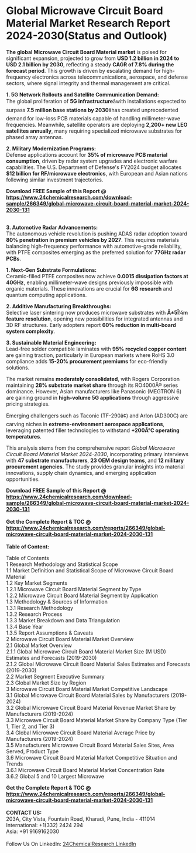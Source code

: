 <h1>Global Microwave Circuit Board Material Market Research Report 2024-2030(Status and Outlook)</h1><p><strong>The global Microwave Circuit Board Material market</strong> is poised for significant expansion, projected to grow from <strong>USD 1.2 billion in 2024 to USD 2.1 billion by 2030</strong>, reflecting a steady <strong>CAGR of 7.8% during the forecast period</strong>. This growth is driven by escalating demand for high-frequency electronics across telecommunications, aerospace, and defense sectors, where signal integrity and thermal management are critical.</p><p><strong>1. 5G Network Rollouts and Satellite Communication Demand:</strong><br>
The global proliferation of <strong>5G infrastructure</strong>âwith installations expected to surpass <strong>7.5 million base stations by 2030</strong>âhas created unprecedented demand for low-loss PCB materials capable of handling millimeter-wave frequencies. Meanwhile, satellite operators are deploying <strong>2,200+ new LEO satellites annually</strong>, many requiring specialized microwave substrates for phased array antennas.</p><p><strong>2. Military Modernization Programs:</strong><br>
Defense applications account for <strong>35% of microwave PCB material consumption</strong>, driven by radar system upgrades and electronic warfare capabilities. The U.S. Department of Defense's FY2024 budget allocates <strong>$12 billion for RF/microwave electronics</strong>, with European and Asian nations following similar investment trajectories.</p><div><b>Download FREE Sample of this Report @ 
            <a href="https://www.24chemicalresearch.com/download-sample/266349/global-microwave-circuit-board-material-market-2024-2030-131">
            https://www.24chemicalresearch.com/download-sample/266349/global-microwave-circuit-board-material-market-2024-2030-131</a></b></div><br><p><strong>3. Automotive Radar Advancements:</strong><br>
The autonomous vehicle revolution is pushing ADAS radar adoption toward <strong>80% penetration in premium vehicles by 2027</strong>. This requires materials balancing high-frequency performance with automotive-grade reliability, with PTFE composites emerging as the preferred solution for <strong>77GHz radar PCBs</strong>.</p><p><strong>1. Next-Gen Substrate Formulations:</strong><br>
Ceramic-filled PTFE composites now achieve <strong>0.0015 dissipation factors at 40GHz</strong>, enabling millimeter-wave designs previously impossible with organic materials. These innovations are crucial for <strong>6G research</strong> and quantum computing applications.</p><p><strong>2. Additive Manufacturing Breakthroughs:</strong><br>
Selective laser sintering now produces microwave substrates with <strong>Â±5Î¼m feature resolution</strong>, opening new possibilities for integrated antennas and 3D RF structures. Early adopters report <strong>60% reduction in multi-board system complexity</strong>.</p><p><strong>3. Sustainable Material Engineering:</strong><br>
Lead-free solder compatible laminates with <strong>95% recycled copper content</strong> are gaining traction, particularly in European markets where RoHS 3.0 compliance adds <strong>15-20% procurement premiums</strong> for eco-friendly solutions.</p><p>The market remains <strong>moderately consolidated</strong>, with Rogers Corporation maintaining <strong>28% substrate market share</strong> through its RO4000Â® series dominance. However, Asian manufacturers like Panasonic (MEGTRON 6) are gaining ground in <strong>high-volume 5G applications</strong> through aggressive pricing strategies.</p><p>Emerging challengers such as Taconic (TF-290â¢) and Arlon (AD300C) are carving niches in <strong>extreme-environment aerospace applications</strong>, leveraging patented filler technologies to withstand <strong>+200Â°C operating temperatures</strong>.</p><p>This analysis stems from the comprehensive report <em>Global Microwave Circuit Board Material Market 2024-2030</em>, incorporating primary interviews with <strong>47 substrate manufacturers</strong>, <strong>23 OEM design teams</strong>, and <strong>12 military procurement agencies</strong>. The study provides granular insights into material innovations, supply chain dynamics, and emerging application opportunities.</p><div><b>Download FREE Sample of this Report @ 
            <a href="https://www.24chemicalresearch.com/download-sample/266349/global-microwave-circuit-board-material-market-2024-2030-131">
            https://www.24chemicalresearch.com/download-sample/266349/global-microwave-circuit-board-material-market-2024-2030-131</a></b></div><br><div><b>Get the Complete Report & TOC @ 
            <a href="https://www.24chemicalresearch.com/reports/266349/global-microwave-circuit-board-material-market-2024-2030-131">
            https://www.24chemicalresearch.com/reports/266349/global-microwave-circuit-board-material-market-2024-2030-131</a></b></div><br>
            <b>Table of Content:</b><p>Table of Contents<br />
1 Research Methodology and Statistical Scope<br />
1.1 Market Definition and Statistical Scope of Microwave Circuit Board Material<br />
1.2 Key Market Segments<br />
1.2.1 Microwave Circuit Board Material Segment by Type<br />
1.2.2 Microwave Circuit Board Material Segment by Application<br />
1.3 Methodology & Sources of Information<br />
1.3.1 Research Methodology<br />
1.3.2 Research Process<br />
1.3.3 Market Breakdown and Data Triangulation<br />
1.3.4 Base Year<br />
1.3.5 Report Assumptions & Caveats<br />
2 Microwave Circuit Board Material Market Overview<br />
2.1 Global Market Overview<br />
2.1.1 Global Microwave Circuit Board Material Market Size (M USD) Estimates and Forecasts (2019-2030)<br />
2.1.2 Global Microwave Circuit Board Material Sales Estimates and Forecasts (2019-2030)<br />
2.2 Market Segment Executive Summary<br />
2.3 Global Market Size by Region<br />
3 Microwave Circuit Board Material Market Competitive Landscape<br />
3.1 Global Microwave Circuit Board Material Sales by Manufacturers (2019-2024)<br />
3.2 Global Microwave Circuit Board Material Revenue Market Share by Manufacturers (2019-2024)<br />
3.3 Microwave Circuit Board Material Market Share by Company Type (Tier 1, Tier 2, and Tier 3)<br />
3.4 Global Microwave Circuit Board Material Average Price by Manufacturers (2019-2024)<br />
3.5 Manufacturers Microwave Circuit Board Material Sales Sites, Area Served, Product Type<br />
3.6 Microwave Circuit Board Material Market Competitive Situation and Trends<br />
3.6.1 Microwave Circuit Board Material Market Concentration Rate<br />
3.6.2 Global 5 and 10 Largest Microwave</p><div><b>Get the Complete Report & TOC @ 
            <a href="https://www.24chemicalresearch.com/reports/266349/global-microwave-circuit-board-material-market-2024-2030-131">
            https://www.24chemicalresearch.com/reports/266349/global-microwave-circuit-board-material-market-2024-2030-131</a></b></div><br><b>CONTACT US:</b><br>
            203A, City Vista, Fountain Road, Kharadi, Pune, India - 411014<br>
            International: +1(332) 2424 294<br>
            Asia: +91 9169162030 <br><br>
            Follow Us On LinkedIn: <a href="https://www.linkedin.com/company/24chemicalresearch/">24ChemicalResearch LinkedIn</a>